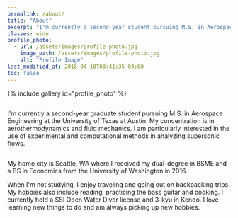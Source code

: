 ```yaml
---
permalink: /about/
title: "About"
excerpt: "I'm currently a second-year student pursuing M.S. in Aerospace Engineering at the University of Texas at Austin."
classes: wide
profile_photo:
  - url: /assets/images/profile-photo.jpg
    image_path: /assets/images/profile-photo.jpg
    alt: "Profile Image"
last_modified_at: 2018-04-10T08:41:35-04:00
toc: false
---
```


{% include gallery id="profile_photo" %}

<figure style="width: 100px" class="align-left">
  <img src="{{ site.url }}{{ site.baseurl }}/assets/images/UTseal.svg" alt="">
</figure> 
I'm currently a second-year graduate student pursuing M.S. in Aerospace Engineering at the University of Texas at Austin. My concentration is in aerothermodynamics and fluid mechanics. I am particularly interested in the use of experimental and computational methods in analyzing supersonic flows.


<figure style="width: 100px" class="align-left">
  <img src="{{ site.url }}{{ site.baseurl }}/assets/images/UWseal.svg" alt="">
</figure> 
My home city is Seattle, WA where I received my dual-degree in BSME and a BS in Economics from the University of Washington in 2016.


When I'm not studying, I enjoy traveling and going out on backpacking trips. My hobbies also include reading, practicing the bass guitar and cooking. I currently hold a SSI Open Water Diver license and 3-kyu in Kendo. I love learning new things to do and am always picking up new hobbies.
